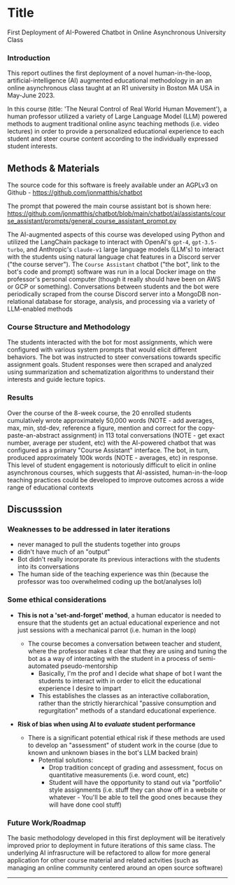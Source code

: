 
# Title
First Deployment of AI-Powered Chatbot in Online Asynchronous University Class


### Introduction

This report outlines the first deployment of a novel human-in-the-loop, artificial-intelligence (AI) augmented educational methodology in an an online asynchronous class taught at an R1 university in Boston MA USA in May-June 2023.  

In this course (title: 'The Neural Control of Real World Human Movement'), a human professor utilized a variety of Large Language Model (LLM) powered methods to augment traditional online async teaching methods (i.e. video lectures) in order to  provide a personalized educational experience to each student and steer course content according to the individually expressed student interests.

## Methods & Materials

The source code for this software is freely available under an AGPLv3 on Github - https://github.com/jonmatthis/chatbot

The prompt that powered the main course assistant bot is shown here: 
https://github.com/jonmatthis/chatbot/blob/main/chatbot/ai/assistants/course_assistant/prompts/general_course_assistant_prompt.py

The AI-augmented aspects of this course was developed using Python and utilized the LangChain package to interact with OpenAI's `gpt-4`, `gpt-3.5-turbo`, and Anthropic's `claude-v1` large language models (LLM's) to interact with the students using natural language chat features in a Discord server ("the course server"). The `Course Assistant` chatbot ("the bot", link to the bot's code and prompt) software was run in a local Docker image on the professor's personal computer  (though it really should have been on AWS or GCP or something). Conversations between students and the bot were periodically scraped from the course Discord server into a MongoDB non-relational database for storage, analysis, and processing via a variety of LLM-enabled methods


### Course Structure and Methodology

The students interacted with the bot for most assignments, which were configured with various system prompts that would elicit different behaviors. The bot was instructed to steer conversations towards specific assignment goals. Student responses were then scraped and analyzed using summarization and schematization algorithms to understand their interests and guide lecture topics.

### Results
Over the course of the 8-week course,  the 20 enrolled students cumulatively wrote approximately 50,000 words (NOTE - add averages, max, min, std-dev, reference a figure, mention and correct for the copy-paste-an-abstract assignment) in 113 total conversations (NOTE - get exact number, average per student, etc) with the AI-powered chatbot that was configured as a primary "Course Assistant" interface. The bot, in turn, produced approximately 100k words (NOTE - averages, etc) in response. This level of student engagement is notoriously difficult to elicit in online asynchronous courses, which suggests that AI-assisted, human-in-the-loop teaching practices could be developed to improve outcomes across a wide range of educational contexts



## Discusssion

### Weaknesses to be addressed in later iterations
- never managed to pull the students together into groups
- didn't have much of an "output"
- Bot didn't really incorporate its previous interactions with the students into its conversations
- The human side of the teaching experience was thin (because the professor was too overwhelmed coding up the bot/analyses lol)

### Some ethical considerations

- **This is not a 'set-and-forget' method**,  a human educator is needed to ensure that the students get an actual educational experience and not just sessions with a mechanical parrot (i.e. human in the loop)
	- The course becomes a conversation between teacher and student, where the professor makes it clear that they are using and tuning the bot as a way of interacting with the student in a process of semi-automated pseudo-mentorship
		- Basically, I'm the prof and I decide what shape of bot I want the students to interact with in order to elicit the educational experience I desire to impart
		- This establishes the classes as an interactive collaboration, rather than the strictly hierarchical "passive consumption and regurgitation" methods of a standard educational experience. 

- **Risk of bias when using AI to *evaluate* student performance** 
	- There is a significant potential  ethical risk if these methods are used to develop an "assessment" of student work in the course (due to known and unknown biases in the bot's LLM backed brain)
		- Potential solutions:
			- Drop tradition concept of grading and assessment, focus on quantitative measurements (i.e. word count, etc)
			- Student will have the opportunity to stand out via "portfolio" style assignments (i.e. stuff they can show off in a website or whatever - You'll be able to tell the good ones because they will have done cool stuff)

### Future Work/Roadmap

The basic methodology developed in this first deployment will be iteratively improved prior to deployment in future iterations of this same class. The underlying AI infrasructure will be refactored to allow for more general application for other course material and related actvities (such as managing an online community centered around an open source software)



---

